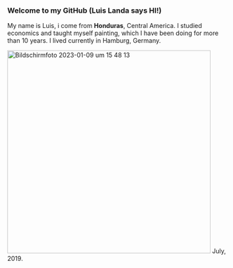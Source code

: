 ### Welcome to my GitHub (Luis Landa says HI!)

My name is Luis, i come from **Honduras**, Central America. 
I studied economics and taught myself painting, which 
I have been doing for more than 10 years. I lived currently in
Hamburg, Germany. 

<img width="463" alt="Bildschirmfoto 2023-01-09 um 15 48 13" src="https://user-images.githubusercontent.com/122018061/211336336-65110f61-6530-4dfc-9324-04695e3b03f8.png">
July, 2019. 





<!--
**landaluis/landaluis** is a ✨ _special_ ✨ repository because its `README.md` (this file) appears on your GitHub profile.

Here are some ideas to get you started:

- 🔭 I’m currently working on ...
- 🌱 I’m currently learning ...
- 👯 I’m looking to collaborate on ...
- 🤔 I’m looking for help with ...
- 💬 Ask me about ...
- 📫 How to reach me: ...
- 😄 Pronouns: ...
- ⚡ Fun fact: ...
-->
